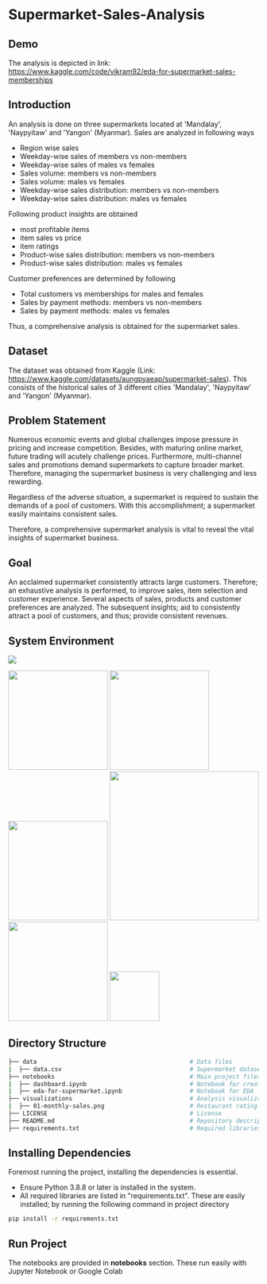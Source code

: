 # Supermarket-Sales-Analysis

## Demo
The analysis is depicted in link: https://www.kaggle.com/code/vikram92/eda-for-supermarket-sales-memberships

## Introduction
An analysis is done on three supermarkets located at 'Mandalay', 'Naypyitaw' and 'Yangon' (Myanmar). Sales are analyzed in following ways
* Region wise sales
* Weekday-wise sales of members vs non-members
* Weekday-wise sales of males vs females
* Sales volume: members vs non-members
* Sales volume: males vs females
* Weekday-wise sales distribution: members vs non-members
* Weekday-wise sales distribution: males vs females 

Following product insights are obtained 
* most profitable items 
* item sales vs price 
* item ratings
* Product-wise sales distribution: members vs non-members
* Product-wise sales distribution: males vs females

Customer preferences are determined by following 
* Total customers vs memberships for males and females
* Sales by payment methods: members vs non-members
* Sales by payment methods: males vs females

Thus, a comprehensive analysis is obtained for the supermarket sales. 

## Dataset
The dataset was obtained from Kaggle (Link: https://www.kaggle.com/datasets/aungpyaeap/supermarket-sales). This consists of the historical sales of 3 different cities 'Mandalay', 'Naypyitaw' and 'Yangon' (Myanmar). 

## Problem Statement
Numerous economic events and global challenges impose pressure in pricing and increase competition. Besides, with maturing online market, future trading will acutely challenge prices. Furthermore, multi-channel sales and promotions demand supermarkets to capture broader market. Therefore, managing the supermarket business is very challenging and less rewarding.  

Regardless of the adverse situation, a supermarket is required to sustain the demands of a pool of customers. With this accomplishment; a supermarket easily maintains consistent sales.  

Therefore, a comprehensive supermarket analysis is vital to reveal the vital insights of supermarket business. 

## Goal
An acclaimed supermarket consistently attracts large customers. Therefore; an exhaustive analysis is performed, to improve sales, item selection and customer experience. Several aspects of sales, products and customer preferences are analyzed. The subsequent insights; aid to consistently attract a pool of customers, and thus; provide consistent revenues. 

## System Environment
![](https://forthebadge.com/images/badges/made-with-python.svg)



[<img target="_blank" src="https://upload.wikimedia.org/wikipedia/commons/e/ed/Pandas_logo.svg" width=200>](https://pandas.pydata.org/)     [<img target="_blank" src="https://upload.wikimedia.org/wikipedia/commons/thumb/3/31/NumPy_logo_2020.svg/512px-NumPy_logo_2020.svg.png" width=200>](https://numpy.org/)     [<img target="_blank" src="https://matplotlib.org/_static/images/logo2.svg" width=200>](https://matplotlib.org/)     [<img target="_blank" src="https://seaborn.pydata.org/_static/logo-wide-lightbg.svg" width=300>](https://seaborn.pydata.org/)      [<img target="_blank" src="https://miro.medium.com/max/1300/1*2QUxAyr6J5hYCFgqh7j-dQ.png" width=200>](https://panel.holoviz.org/)     [<img target="_blank" src="https://holoviz.org/assets/hvplot.png" width=100>](https://hvplot.holoviz.org/)                       


## Directory Structure

```bash
├── data                                           # Data files    
|  ├── data.csv                                    # Supermarket dataset 
├── notebooks                                      # Main project files
|  ├── dashboard.ipynb                             # Notebook for creating dashboard
|  ├── eda-for-supermarket.ipynb                   # Notebook for EDA
├── visualizations                                 # Analysis visualizations
|  ├── 01-monthly-sales.png                        # Restaurant rating distribution 
├── LICENSE                                        # License
├── README.md                                      # Repository description
├── requirements.txt                               # Required libraries

```

## Installing Dependencies
Foremost running the project, installing the dependencies is essential. 
* Ensure Python 3.8.8 or later is installed in the system. 
* All required libraries are listed in "requirements.txt". These are easily installed; by running the following command in project directory
```bash
pip install -r requirements.txt
```

## Run Project
The notebooks are provided in **notebooks** section. These run easily with Jupyter Notebook or Google Colab   
